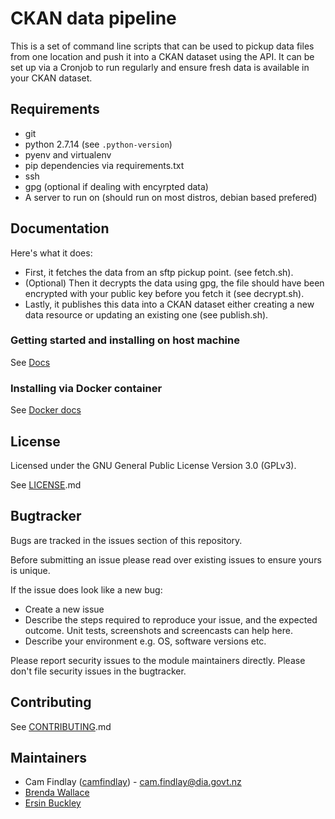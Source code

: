 # CKAN data pipeline

This is a set of command line scripts that can be used to pickup data files from one location and push it into a CKAN dataset using the API. It can be set up via a Cronjob to run regularly and ensure fresh data is available in your CKAN dataset.

## Requirements
 - git
 - python 2.7.14 (see `.python-version`)
 - pyenv and virtualenv
 - pip dependencies via requirements.txt
 - ssh
 - gpg (optional if dealing with encyrpted data)
 - A server to run on (should run on most distros, debian based prefered)

## Documentation

Here's what it does:

 - First, it fetches the data from an sftp pickup point. (see fetch.sh).
 - (Optional) Then it decrypts the data using gpg, the file should have been encrypted with your public key before you fetch it (see decrypt.sh).
 - Lastly, it publishes this data into a CKAN dataset either creating a new data resource or updating an existing one (see publish.sh).

### Getting started and installing on host machine
See [Docs](docs/en/index.md)

### Installing via Docker container
See [Docker docs](docs/en/docker.md)

## License
Licensed under the GNU General Public License Version 3.0 (GPLv3).

See [LICENSE](LICENSE.md).md

## Bugtracker
Bugs are tracked in the issues section of this repository.

Before submitting an issue please read over existing issues to ensure yours is unique.

If the issue does look like a new bug:

 - Create a new issue
 - Describe the steps required to reproduce your issue, and the expected outcome. Unit tests, screenshots
 and screencasts can help here.
 - Describe your environment e.g. OS, software versions etc.

Please report security issues to the module maintainers directly. Please don't file security issues in the bugtracker.

## Contributing
See [CONTRIBUTING](CONTRIBUTING.md).md

## Maintainers
 - Cam Findlay ([camfindlay](https://github.com/camfindlay)) - cam.findlay@dia.govt.nz
 - [Brenda Wallace](brenda.wallace@dia.govt.nz)
 - [Ersin Buckley](ersin@mediasuite.co.nz)